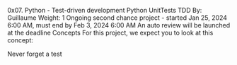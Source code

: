 0x07. Python - Test-driven development
Python
UnitTests
TDD
 By: Guillaume
 Weight: 1
 Ongoing second chance project - started Jan 25, 2024 6:00 AM, must end by Feb 3, 2024 6:00 AM
 An auto review will be launched at the deadline
Concepts
For this project, we expect you to look at this concept:

Never forget a test
